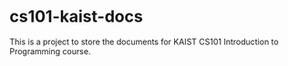 # cs101-kaist-docs

This is a project to store the documents for KAIST CS101 Introduction to Programming course.